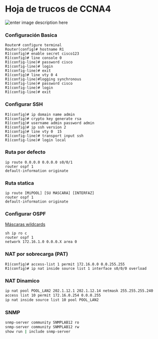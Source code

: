 # Hoja de trucos de CCNA4
![enter image description here](https://wallpapercave.com/wp/wp4434685.jpg)


### Configuración Basica
```
Router# configure terminal
Router(config)# hostname R1
R1(config)# enable secret cisco123
R1(config)# line console 0
R1(config-line)# password cisco
R1(config-line)# login
R1(config-line)# exit
R1(config)# line vty 0 4
R1(config-line)#logging synchronous
R1(config-line)# password cisco
R1(config-line)# login
R1(config-line)# exit
```

### Configurar SSH

```
R1(config)# ip domain name admin
R1(config)# crypto key generate rsa
R1(config)# username admin password admin
R1(config)# ip ssh version 2
R1(config)# line vty 0  15
R1(config-line)# transport input ssh
R1(config-line)# login local
```


### Ruta por defecto

```
ip route 0.0.0.0 0.0.0.0 s0/0/1
router ospf 1
default-information originate
```

### Ruta statica

```
ip route [MiPOOL] [SU MASCARA] [INTERFAZ]
router ospf 1
default-information originate
```

### Configurar OSPF
[Máscaras wildcards](https://es.wikipedia.org/wiki/M%C3%A1scara_wildcard)

```
sh ip ro c
router ospf 1
network 172.16.1.0 0.0.0.X area 0
```

### NAT por sobrecarga (PAT)
```
R1(config)# access-list 1 permit 172.16.0.0 0.0.255.255
R1(config)# ip nat inside source list 1 interface s0/0/0 overload
```



### NAT Dinamico
```bash
ip nat pool POOL_LAN2 202.1.12.1 202.1.12.14 netmask 255.255.255.240
access list 10 permit 172.16.0.254 0.0.0.255
ip nat inside source list 10 pool POOL_LAN2
```


### SNMP

```bash
snmp-server community SNMPLAB12 ro
snmp-server community SNMPLAB12 rw
show run | include snmp-server
```
